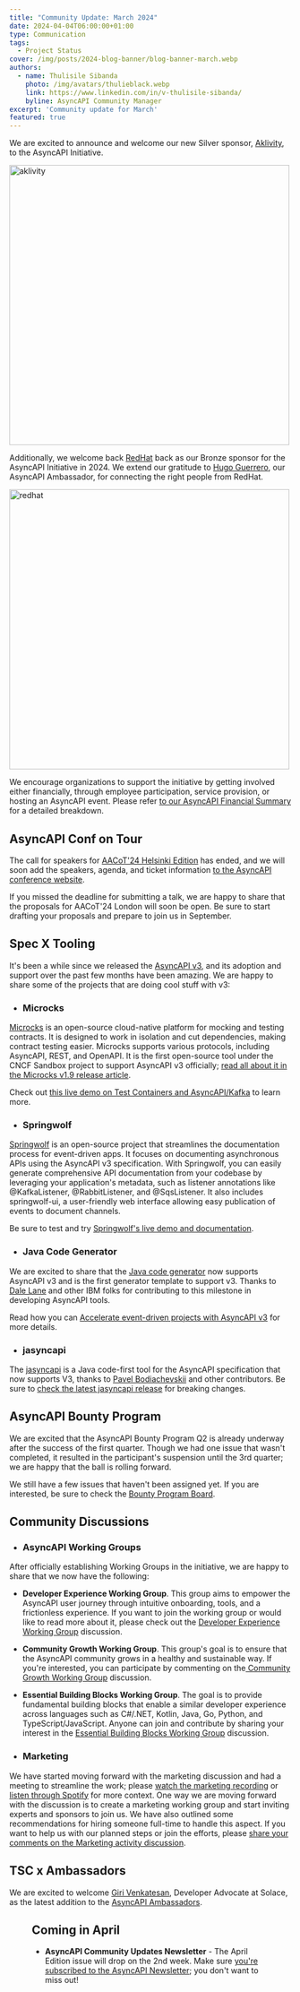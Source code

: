 ```yaml
---
title: "Community Update: March 2024"
date: 2024-04-04T06:00:00+01:00
type: Communication
tags:
  - Project Status
cover: /img/posts/2024-blog-banner/blog-banner-march.webp
authors:
  - name: Thulisile Sibanda
    photo: /img/avatars/thulieblack.webp
    link: https://www.linkedin.com/in/v-thulisile-sibanda/
    byline: AsyncAPI Community Manager
excerpt: 'Community update for March'
featured: true
---
```

We are excited to announce and welcome our new Silver sponsor, [Aklivity](https://www.aklivity.io/), to the AsyncAPI Initiative.


<a href='https://www.aklivity.io/' target='_blank'>
<img src='/img/sponsors/aklivity_logo.png' alt='aklivity' width='500px' />
</a>

Additionally, we welcome back [RedHat](https://www.redhat.com/en) back as our Bronze sponsor for the AsyncAPI Initiative in 2024. We extend our gratitude to [Hugo Guerrero](https://www.linkedin.com/in/hugo-guerrero), our AsyncAPI Ambassador, for connecting the right people from RedHat.

<a href='https://www.redhat.com/' target='_blank'>
<img src='/img/sponsors/redhat.svg' alt='redhat' width='500px' />
</a>

We encourage organizations to support the initiative by getting involved either financially, through employee participation, service provision, or hosting an AsyncAPI event. Please refer [to our AsyncAPI Financial Summary](https://www.asyncapi.com/finance) for a detailed breakdown.


## AsyncAPI Conf on Tour
The call for speakers for [AACoT'24 Helsinki Edition](https://conference.asyncapi.com/venue/Helsinki) has ended, and we will soon add the speakers, agenda, and ticket information [to the AsyncAPI conference website](conference.asyncapi.com). 

If you missed the deadline for submitting a talk, we are happy to share that the proposals for AACoT'24 London will soon be open. Be sure to start drafting your proposals and prepare to join us in September.

## Spec X Tooling
It's been a while since we released the [AsyncAPI v3](https://www.asyncapi.com/blog/release-notes-3.0.0), and its adoption and support over the past few months have been amazing. We are happy to share some of the projects that are doing cool stuff with v3:


- ### Microcks
[Microcks](https://microcks.io/) is an open-source cloud-native platform for mocking and testing contracts. It is designed to work in isolation and cut dependencies, making contract testing easier. Microcks supports various protocols, including AsyncAPI, REST, and OpenAPI. It is the first open-source tool under the CNCF Sandbox project to support AsyncAPI v3 officially; [read all about it in the Microcks v1.9 release article](https://microcks.io/blog/microcks-1.9.0-release/).

Check out [this live demo on Test Containers and AsyncAPI/Kafka](https://www.youtube.com/watch?v=VsTj0hyYiAA&t=262s) to learn more.


- ### Springwolf
[Springwolf](https://www.springwolf.dev/docs/introduction/) is an open-source project that streamlines the documentation process for event-driven apps. It focuses on documenting asynchronous APIs using the AsyncAPI v3 specification. With Springwolf, you can easily generate comprehensive API documentation from your codebase by leveraging your application's metadata, such as listener annotations like @KafkaListener, @RabbitListener, and @SqsListener. It also includes springwolf-ui, a user-friendly web interface allowing easy publication of events to document channels.

Be sure to test and try [Springwolf's live demo and documentation](https://www.springwolf.dev/).

- ### Java Code Generator
We are excited to share that the [Java code generator](https://lnkd.in/d4jeDmMv) now supports AsyncAPI v3 and is the first generator template to support v3. Thanks to [Dale Lane](https://www.linkedin.com/in/dalelane/) and other IBM folks for contributing to this milestone in developing AsyncAPI tools. 

Read how you can [Accelerate event-driven projects with AsyncAPI v3](https://community.ibm.com/community/user/integration/blogs/dale-lane1/2024/03/21/asyncapi-3) for more details.

- ### jasyncapi
The [jasyncapi](https://github.com/asyncapi/jasyncapi) is a Java code-first tool for the AsyncAPI specification that now supports V3, thanks to [Pavel Bodiachevskii](https://www.linkedin.com/in/pavel-bo/) and other contributors. Be sure to [check the latest jasyncapi release](https://github.com/asyncapi/jasyncapi/releases/tag/1.0.0-EAP-3) for breaking changes.


## AsyncAPI Bounty Program
We are excited that the AsyncAPI Bounty Program Q2 is already underway after the success of the first quarter. Though we had one issue that wasn't completed,  it resulted in the participant's suspension until the 3rd quarter; we are happy that the ball is rolling forward. 

We still have a few issues that haven't been assigned yet. If you are interested, be sure to check the [Bounty Program Board](https://github.com/orgs/asyncapi/projects/36/views/4?sliceBy%5Bvalue%5D=bounty%2F2024-Q2). 

## Community Discussions

- ### AsyncAPI Working Groups
After officially establishing Working Groups in the initiative, we are happy to share that we now have the following:
- **Developer Experience Working Group**. This group aims to empower the AsyncAPI user journey through intuitive onboarding, tools, and a frictionless experience. If you want to join the working group or would like to read more about it, please check out the [Developer Experience Working Group](https://github.com/orgs/asyncapi/discussions/1099) discussion.
- **Community Growth Working Group**. This group's goal is to ensure that the AsyncAPI community grows in a healthy and sustainable way. If you're interested, you can participate by commenting on the[ Community Growth Working Group](https://github.com/orgs/asyncapi/discussions/1094) discussion.
- **Essential Building Blocks Working Group**. The goal is to provide fundamental building blocks that enable a similar developer experience across languages such as C#/.NET, Kotlin, Java, Go, Python,  and TypeScript/JavaScript. Anyone can join and contribute by sharing your interest in the [Essential Building Blocks Working Group](https://github.com/orgs/asyncapi/discussions/1128) discussion.

- ### Marketing
We have started moving forward with the marketing discussion and had a meeting to streamline the work; please [watch the marketing recording](https://www.youtube.com/watch?v=lLE8ta4xn3g) or [listen through Spotify](https://open.spotify.com/episode/5lTXkF1uYogJS7WM1x2ukN?si=5856a9bab3414439) for more context. One way we are moving forward with the discussion is to create a marketing working group and start inviting experts and sponsors to join us. We have also outlined some recommendations for hiring someone full-time to handle this aspect. If you want to help us with our planned steps or join the efforts, please [share your comments on the Marketing activity discussion](https://github.com/orgs/asyncapi/discussions/1062).

## TSC x Ambassadors
We are excited to welcome [Giri Venkatesan](https://www.linkedin.com/in/girivenkatesan), Developer Advocate at Solace, as the latest addition to the [AsyncAPI Ambassadors](https://www.asyncapi.com/community/ambassadors).

<Figure
  src="/img/posts/2024-blog-banner/giri.png"
/>

## Coming in April
- **AsyncAPI Community Updates Newsletter** - The April Edition issue will drop on the 2nd week. Make sure [you're subscribed to the AsyncAPI Newsletter](https://www.asyncapi.com/newsletter); you don't want to miss out!
